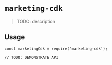 # `marketing-cdk`

> TODO: description

## Usage

```
const marketingCdk = require('marketing-cdk');

// TODO: DEMONSTRATE API
```
